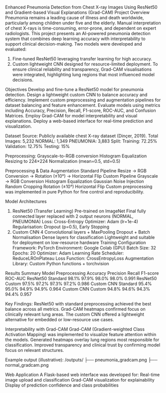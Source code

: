 Enhanced Pneumonia Detection from Chest X-ray Images Using ResNet50 and Gradient-based Visual Explanations (Grad-CAM)
Project Overview
Pneumonia remains a leading cause of illness and death worldwide, particularly among children under five and the elderly. Manual interpretation of chest X-rays is time-consuming, error-prone, and dependent on expert radiologists. This project presents an AI-powered pneumonia detection system that combines deep learning accuracy with interpretability to support clinical decision-making.
Two models were developed and evaluated:
1. Fine-tuned ResNet50 leveraging transfer learning for high accuracy.
2. Custom lightweight CNN designed for resource-limited deployment.
To ensure clinical reliability and transparency, Grad-CAM visualisations were integrated, highlighting lung regions that most influenced model decisions.

Objectives
Develop and fine-tune a ResNet50 model for pneumonia detection.
Design a lightweight custom CNN to balance accuracy and efficiency.
Implement custom preprocessing and augmentation pipelines for dataset balancing and feature enhancement.
Evaluate models using metrics including Accuracy, Precision, Recall, F1-score, ROC-AUC, and Confusion Matrices.
Employ Grad-CAM for model interpretability and visual explanations.
Deploy a web-based interface for real-time prediction and visualization.

Dataset
Source: Publicly available chest X-ray dataset (Dinçer, 2019).
Total Images: 5,232
NORMAL: 1,349
PNEUMONIA: 3,883
Split:
Training: 72.25%
Validation: 12.75%
Testing: 15%

Preprocessing:
Grayscale-to-RGB conversion
Histogram Equalization
Resizing to 224×224
Normalization (mean=0.5, std=0.5)

Preprocessing & Data Augmentation
Standard Pipeline
Resize → RGB Conversion → Rotation (±10°) → Horizontal Flip
Custom Pipeline
Grayscale → RGB Conversion
Histogram Equalization
Gaussian Noise Injection
Random Cropping
Rotation (±10°)
Horizontal Flip
Custom preprocessing was implemented in pure Python for fine control and reproducibility.

Model Architectures
1. ResNet50 (Transfer Learning)
Pre-trained on ImageNet
Final fully connected layer replaced with 2 output neurons (NORMAL, PNEUMONIA)
Loss: Cross-Entropy
Optimizer: Adam (lr=1e-4)
Regularisation: Dropout (p=0.5), Early Stopping
2. Custom CNN
4 Convolutional layers + MaxPooling
Dropout + Batch Normalisation
Dense layers for classification
Lightweight and suitable for deployment on low-resource hardware
 Training Configuration
Framework: PyTorch
Environment: Google Colab (GPU)
Batch Size: 32
Epochs: 20
Optimizer: Adam
Learning Rate Scheduler: ReduceLROnPlateau
Loss Function: CrossEntropyLoss
Augmentation Library: Custom Python functions + torchvision

Results Summary
Model	Preprocessing	Accuracy	Precision	Recall	F1-score	ROC-AUC
ResNet50	Standard	98.1%	97.9%	98.0%	98.0%	0.991
ResNet50	Custom	97.5%	97.2%	97.3%	97.2%	0.986
Custom CNN	Standard	95.4%	95.0%	94.9%	94.9%	0.964
Custom CNN	Custom	94.8%	94.6%	94.3%	94.4%	0.957

Key Findings:
ResNet50 with standard preprocessing achieved the best balance across all metrics.
Grad-CAM heatmaps confirmed focus on clinically relevant lung areas.
The custom CNN offered a lightweight alternative for embedded or low-resource use cases.

 Interpretability with Grad-CAM
Grad-CAM (Gradient-weighted Class Activation Mapping) was implemented to visualize feature attention within the models.
Generated heatmaps overlay lung regions most responsible for classification.
Improved transparency and clinical trust by confirming model focus on relevant structures.



Example output (illustrative):
/outputs/
 ├── pneumonia_gradcam.png
 ├── normal_gradcam.png

Web Application
A Flask-based web interface was developed for:
Real-time image upload and classification
Grad-CAM visualization for explainability
Display of prediction confidence and class probabilities
